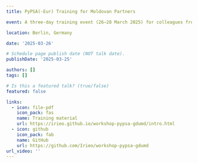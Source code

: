 ```yaml
---
title: PyPSA(-Eur) Training for Moldovan Partners

event: A three-day training event (26–28 March 2025) for colleagues from the Moldovan Ministry of Energy and the Technical University of Moldova. The training supported Moldova’s independent energy transition planning initiatives. It was part of the broader initiative *Modelarea sistemului energetic al Moldovei folosind PyPSA*, within the BMBF-funded Green Deal Ukraina project led by Helmholtz-Zentrum Berlin.

location: Berlin, Germany

date: '2025-03-26'

# Schedule page publish date (NOT talk date).
publishDate: '2025-03-25'

authors: []
tags: []

# Is this a featured talk? (true/false)
featured: false

links:
  - icon: file-pdf
    icon_pack: fas
    name: Training material
    url: https://irieo.github.io/workshop-pypsa-gdumd/intro.html
  - icon: github
    icon_pack: fab
    name: GitHub
    url: https://github.com/Irieo/workshop-pypsa-gdumd
url_video: ''
---
```


